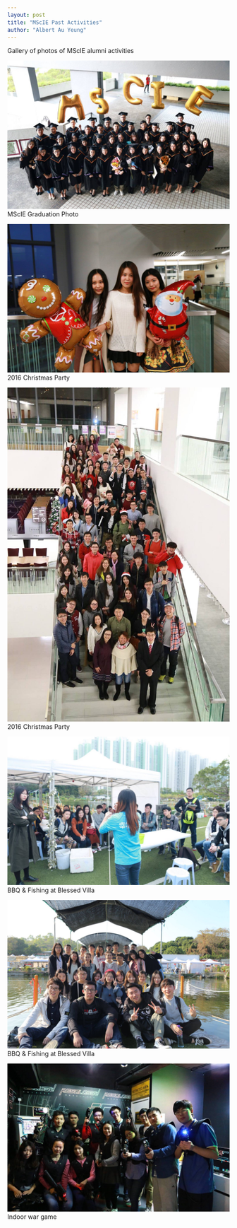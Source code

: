 ```yaml
---
layout: post
title: "MScIE Past Activities"
author: "Albert Au Yeung"
---
```


Gallery of photos of MScIE alumni activities

![](/assets/img/pic_mscie_graduation.jpg)
MScIE Graduation Photo

![](/assets/img/pic_2016_xmas_party.jpg)
2016 Christmas Party

![](/assets/img/pic_2016_xmas_party_2.jpg)
2016 Christmas Party

![](/assets/img/pic_bbq_fishing_2.jpg)
BBQ & Fishing at Blessed Villa

![](/assets/img/pic_bbq_fishing.jpg)
BBQ & Fishing at Blessed Villa

![](/assets/img/pic_indoor_wargame.jpg)
Indoor war game
